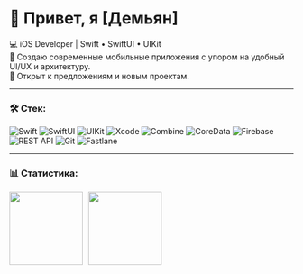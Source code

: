 # 👋 Привет, я [Демьян]

💻 iOS Developer | Swift • SwiftUI • UIKit  
📱 Создаю современные мобильные приложения с упором на удобный UI/UX и архитектуру.  
🚀 Открыт к предложениям и новым проектам.  

---

### 🛠 Стек:

![Swift](https://img.shields.io/badge/swift-%23FA7343.svg?style=for-the-badge&logo=swift&logoColor=white)
![SwiftUI](https://img.shields.io/badge/SwiftUI-%23007ACC.svg?style=for-the-badge&logo=swift&logoColor=white)
![UIKit](https://img.shields.io/badge/UIKit-%23007ACC.svg?style=for-the-badge&logo=apple&logoColor=white)
![Xcode](https://img.shields.io/badge/Xcode-%231575F9.svg?style=for-the-badge&logo=xcode&logoColor=white)
![Combine](https://img.shields.io/badge/Combine-%23007ACC.svg?style=for-the-badge&logo=apple&logoColor=white)
![CoreData](https://img.shields.io/badge/CoreData-%23404d59.svg?style=for-the-badge&logo=apple&logoColor=white)
![Firebase](https://img.shields.io/badge/Firebase-%23DD2C00.svg?style=for-the-badge&logo=firebase&logoColor=white)
![REST API](https://img.shields.io/badge/REST%20API-%23266999.svg?style=for-the-badge)
![Git](https://img.shields.io/badge/Git-%23F05033.svg?style=for-the-badge&logo=git&logoColor=white)
![Fastlane](https://img.shields.io/badge/Fastlane-%2300F200.svg?style=for-the-badge&logo=fastlane&logoColor=white)

---

### 📊 Статистика:

<div>
<a href="https://github-readme-stats.vercel.app/api?username=YOUR_GITHUB_USERNAME&hide=contribs&show_icons=true">
  <img align="left" height="130" style="margin-right: 10px" src="https://github-readme-stats.vercel.app/api?username=YOUR_GITHUB_USERNAME&hide=contribs&show_icons=true" />
</a>
<a href="https://github-readme-stats.vercel.app/api/top-langs/?username=YOUR_GITHUB_USERNAME&layout=compact">
  <img align="left" height="130" src="https://github-readme-stats.vercel.app/api/top-langs/?username=YOUR_GITHUB_USERNAME&layout=compact" />
</a>
</div>
